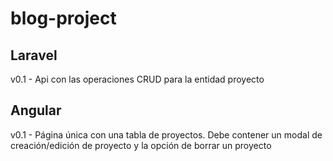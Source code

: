 # blog-project

## Laravel
v0.1 - Api con las operaciones CRUD para la entidad proyecto

## Angular
v0.1 - Página única con una tabla de proyectos. Debe contener un modal de creación/edición de proyecto 
y la opción de borrar un proyecto
